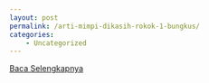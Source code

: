 ```yaml
---
layout: post
permalink: /arti-mimpi-dikasih-rokok-1-bungkus/
categories:
    - Uncategorized
---
```


[Baca Selengkapnya](/04)